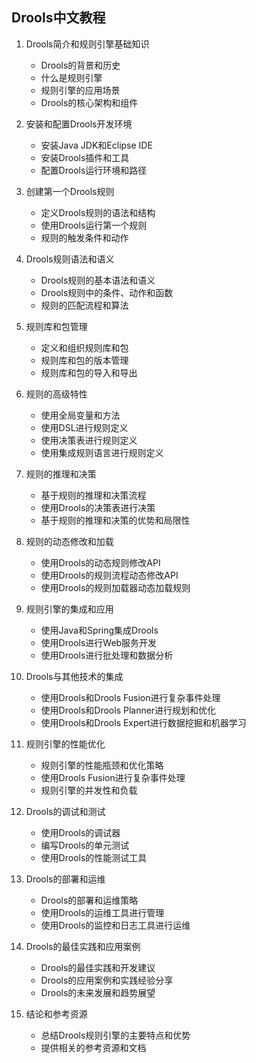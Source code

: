 ## Drools中文教程

1. Drools简介和规则引擎基础知识
    - Drools的背景和历史
    - 什么是规则引擎
    - 规则引擎的应用场景
    - Drools的核心架构和组件

2. 安装和配置Drools开发环境
    - 安装Java JDK和Eclipse IDE
    - 安装Drools插件和工具
    - 配置Drools运行环境和路径

3. 创建第一个Drools规则
    - 定义Drools规则的语法和结构
    - 使用Drools运行第一个规则
    - 规则的触发条件和动作

4. Drools规则语法和语义
    - Drools规则的基本语法和语义
    - Drools规则中的条件、动作和函数
    - 规则的匹配流程和算法

5. 规则库和包管理
    - 定义和组织规则库和包
    - 规则库和包的版本管理
    - 规则库和包的导入和导出

6. 规则的高级特性
    - 使用全局变量和方法
    - 使用DSL进行规则定义
    - 使用决策表进行规则定义
    - 使用集成规则语言进行规则定义

7. 规则的推理和决策
    - 基于规则的推理和决策流程
    - 使用Drools的决策表进行决策
    - 基于规则的推理和决策的优势和局限性

8. 规则的动态修改和加载
    - 使用Drools的动态规则修改API
    - 使用Drools的规则流程动态修改API
    - 使用Drools的规则加载器动态加载规则

9. 规则引擎的集成和应用
    - 使用Java和Spring集成Drools
    - 使用Drools进行Web服务开发
    - 使用Drools进行批处理和数据分析

10. Drools与其他技术的集成
    - 使用Drools和Drools Fusion进行复杂事件处理
    - 使用Drools和Drools Planner进行规划和优化
    - 使用Drools和Drools Expert进行数据挖掘和机器学习

11. 规则引擎的性能优化
    - 规则引擎的性能瓶颈和优化策略
    - 使用Drools Fusion进行复杂事件处理
    - 规则引擎的并发性和负载

12. Drools的调试和测试
    - 使用Drools的调试器
    - 编写Drools的单元测试
    - 使用Drools的性能测试工具

13. Drools的部署和运维
    - Drools的部署和运维策略
    - 使用Drools的运维工具进行管理
    - 使用Drools的监控和日志工具进行运维

14. Drools的最佳实践和应用案例
    - Drools的最佳实践和开发建议
    - Drools的应用案例和实践经验分享
    - Drools的未来发展和趋势展望

15. 结论和参考资源
    - 总结Drools规则引擎的主要特点和优势
    - 提供相关的参考资源和文档
